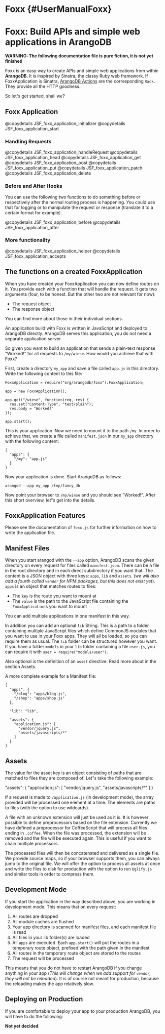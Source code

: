 Foxx {#UserManualFoxx}
======================

Foxx: Build APIs and simple web applications in ArangoDB
========================================================

**WARNING: The following documentation file is pure fiction,
it is not yet finished**

Foxx is an easy way to create APIs and simple web applications
from within **ArangoDB**.
It is inspired by Sinatra, the classy Ruby web framework. If FoxxApplication is Sinatra,
[ArangoDB Actions](http://www.arangodb.org/manuals/current/UserManualActions.html)
are the corresponding `Rack`. They provide all the HTTP goodness.

So let's get started, shall we?

## Foxx Application

@copydetails JSF_foxx_application_initializer
@copydetails JSF_foxx_application_start

### Handling Requests

@copydetails JSF_foxx_application_handleRequest
@copydetails JSF_foxx_application_head
@copydetails JSF_foxx_application_get
@copydetails JSF_foxx_application_post
@copydetails JSF_foxx_application_put
@copydetails JSF_foxx_application_patch
@copydetails JSF_foxx_application_delete

### Before and After Hooks

You can use the following two functions to do something
before or respectively after the normal routing process
is happening. You could use that for logging or to manipulate
the request or response (translate it to a certain format for
example).

@copydetails JSF_foxx_application_before
@copydetails JSF_foxx_application_after

### More functionality

@copydetails JSF_foxx_application_helper
@copydetails JSF_foxx_application_accepts

## The functions on a created FoxxApplication

When you have created your FoxxApplication you can now define routes
on it. You provide each with a function that will handle
the request. It gets two arguments (four, to be honest. But the
other two are not relevant for now):

* The request object
* The response object


You can find more about those in their individual sections.

An application build with Foxx is written in JavaScript and deployed
to ArangoDB directly. ArangoDB serves this application, you do not
need a separate application server.

So given you want to build an application that sends a plain-text
response "Worked!" for all requests to `/my/wiese`. How would you
achieve that with Foxx?

First, create a directory `my_app` and save a file called `app.js`
in this directory. Write the following content to this file:

    FoxxApplication = require("org/arangodb/foxx").FoxxApplication;

    app = new FoxxApplication();

    app.get("/wiese", function(req, res) {
      res.set("Content-Type", "text/plain");
      res.body = "Worked!"
    });

    app.start();

This is your application. Now we need to mount it to the path `/my`.
In order to achieve that, we create a file called `manifest.json` in
our `my_app` directory with the following content:

    {
      "apps": {
        "/my": "app.js"
      }
    }

Now your application is done. Start ArangoDB as follows:

    arangod --app my_app /tmp/fancy_db

Now point your browser to `/my/wiese` and you should see "Worked!".
After this short overview, let"s get into the details.

## FoxxApplication Features

Please see the documentation of `foxx.js` for further information on how to write the application file.

## Manifest Files

When you start arangod with the `--app` option, ArangoDB scans the
given directory on every request for files called `manifest.json`.
There can be a file in the root directory and in each direct subdirectory if you want that.
The content is a JSON object with three keys: `apps`, `lib` and `assets`.
(*we will also add a fourth called `vendor` for NPM packages, but this does not exist yet*).
`apps` is an object that matches routes to files:

* The `key` is the route you want to mount at
* The `value` is the path to the JavaScript file containing the `FoxxApplication`s you want to mount

You can add multiple applications in one manifest in this way.

In addition you can add an optional `lib` String. This is a path to
a folder containing multiple JavaScript files which define CommonJS
modules that you want to use in your Foxx apps. They will all be loaded,
so you can require them as usual. The `lib` folder can be structured however
you want. If you have a folder `models` in your `lib` folder containing
a file `user.js`, you can require it with `user = require("models/user")`.

Also optional is the definition of an `asset` directive.
Read more about in the section Assets.

A more complete example for a Manifest file:

    {
      "apps": {
        "/blog": "apps/blog.js",
        "/shop": "apps/shop.js"
      },

      "lib": "lib",

      "assets": {
        "application.js": [
          "vendor/jquery.js",
          "assets/javascripts/*"
        ]
      }
    }

## Assets

The value for the asset key is an object consisting of paths that are
matched to files they are composed of. Let"s take the following example:

  "assets": {
    "application.js": [
      "vendor/jquery.js",
      "assets/javascripts/*"
    ]
  }

If a request is made to `/application.js` (in development mode), the array
provided will be processed one element at a time. The elements are paths
to files (with the option to use wildcards).

A file with an unknown extension will just be used as it is. It is however
possible to define preprocessors based on the file extension.
Currently we have defined a preprocessor for CoffeeScript that will process
all files ending in `.coffee`.
When the file was processed, the extension will be removed and the file
will be executed again. This is useful if you want to chain multiple processors.

The processed files will then be concatenated and delivered as a single file.
We provide source maps, so if your browser supports them, you can always jump
to the original file.
We will offer the option to process all assets at once and write the files to
disk for production with the option to run `Uglify.js` and similar tools
in order to compress them.

## Development Mode

If you start the application in the way described above, you are working
in development mode. This means that on every request:

1. All routes are dropped
2. All module caches are flushed
3. Your app directory is scanned for manifest files, and each manifest file is read
4. All files in your lib folder(s) are loaded
5. All `apps` are executed. Each `app.start()` will put the routes in a temporary route object, prefixed with the path given in the manifest
6. All routes in the temporary route object are stored to the routes
7. The request will be processed

This means that you do not have to restart ArangoDB if you change anything in your app
(*This will change when we add support for `vendor`, they will not be reloaded*).
It is of course not meant for production, because the reloading makes the app relatively slow.

## Deploying on Production

If you are comfortable to deploy your app to your production ArangoDB, you will have to do
the following:

**Not yet decided**
